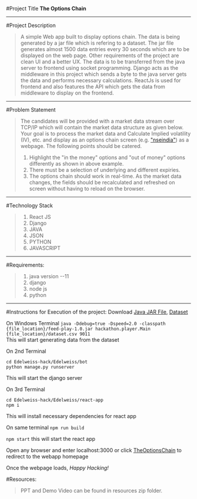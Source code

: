 #Project Title
**The Options Chain**

---

#Project Description
>A simple Web app built to display options chain. The data is being generated by a jar file which is refering to a dataset. The jar file generates almost 1500 data entries every 30 seconds which are to be displayed on the web page. Other requirements of the project are clean UI and a better UX. The data is to be transferred from the java server to frontend using socket programming. Django acts as the middleware in this project which sends a byte to the java server gets the data and performs necessary calculations. ReactJs is used for frontend and also features the API which gets the data from middleware to display on the frontend.

--- 

#Problem Statement
>The candidates will be provided with a market data stream over TCP/IP which will contain the market data structure as given below. Your goal is to process the market data and Calculate Implied volatility (IV), etc. and display as an options chain screen (e.g. ["nseindia"](https://www.nseindia.com/option-chain)) as a webpage. The following points should be catered.
>1. Highlight the "in the money" options and "out of money" options differently as shown in above example.
>2. There must be a selection of underlying and different expiries.
>3. The options chain should work in real-time. As the market data changes, the fields should be recalculated and refreshed on screen without having to reload on the browser.

---

#Technology Stack
> 1. React JS
> 2. Django
> 3. JAVA
> 4. JSON
> 5. PYTHON
> 6. JAVASCRIPT

---

#Requirements:
> 1. java version --11 
> 2. django 
> 3. node js
> 4. python

---

#Instructions for Execution of the project:
Download [Java JAR File](feed-play-1.0.jar), [Dataset](https://www.techgig.com/files/contest_upload_files/dataset_(3).zip)

On Windows Terminal
`java -Ddebug=true -Dspeed=2.0 -classpath {file_location}/feed-play-1.0.jar hackathon.player.Main {file_location}/dataset.csv 9011`  
This will start generating data from the dataset

On 2nd Terminal
```
cd Edelweiss-hack/Edelweiss/bot 
python manage.py runserver
``` 
This will start the django server

On 3rd Terminal
```
cd Edelweiss-hack/Edelweiss/react-app
npm i
``` 
This will install necessary dependencies for react app

On same terminal
`npm run build`

`npm start` 
this will start the react app

Open any browser and enter localhost:3000 or click [TheOptionsChain](http://localhost:3000) to redirect to the webapp homepage 

Once the webpage loads, 
_Happy Hacking!_

#Resources:
>PPT and Demo Video can be found in resources zip folder.
